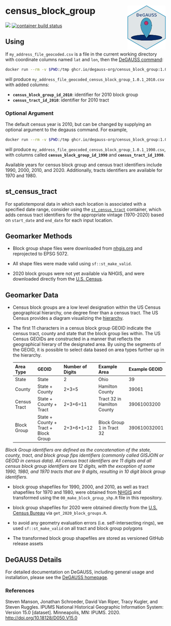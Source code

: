 # census_block_group <a href='https://degauss.org'><img src='https://github.com/degauss-org/degauss_hex_logo/raw/main/PNG/degauss_hex.png' align='right' height='138.5' /></a>

[![](https://img.shields.io/github/v/release/degauss-org/census_block_group?color=469FC2&label=version&sort=semver)](https://github.com/degauss-org/census_block_group/releases)
[![container build status](https://github.com/degauss-org/census_block_group/workflows/build-deploy-release/badge.svg)](https://github.com/degauss-org/census_block_group/actions/workflows/build-deploy-release.yaml)

## Using

If `my_address_file_geocoded.csv` is a file in the current working directory with coordinate columns named `lat` and `lon`, then the [DeGAUSS command](https://degauss.org/using_degauss.html#DeGAUSS_Commands):

```sh
docker run --rm -v $PWD:/tmp ghcr.io/degauss-org/census_block_group:1.0.1 my_address_file_geocoded.csv
```

will produce `my_address_file_geocoded_census_block_group_1.0.1_2010.csv` with added columns:

- **`census_block_group_id_2010`**: identifier for 2010 block group
- **`census_tract_id_2010`**: identifier for 2010 tract

### Optional Argument

The default census year is 2010, but can be changed by supplying an optional argument to the degauss command. For example,

```sh
docker run --rm -v $PWD:/tmp ghcr.io/degauss-org/census_block_group:1.0.1 my_address_file_geocoded.csv 1990
```

will produce `my_address_file_geocoded_census_block_group_1.0.1_1990.csv`, with columns called **`census_block_group_id_1990`** and **`census_tract_id_1990`**. 

Available years for census block group and census tract identifiers include 1990, 2000, 2010, and 2020. Additionally, tracts identifiers are available for 1970 and 1980.

## st_census_tract

For spatiotemporal data in which each location is associated with a specified date range, consider using the [`st_census_tract`](https://degauss.org/st_census_tract/) container, which adds census tract identifiers for the appropriate vintage (1970-2020) based on `start_date` and `end_date` for each input location.

## Geomarker Methods

- Block group shape files were downloaded from [nhgis.org](nhgis.org) and reprojected to EPSG 5072. 

- All shape files were made valid using `sf::st_make_valid`.

- 2020 block groups were not yet available via NHGIS, and were downloaded directly from the [U.S. Census](www2.census.gov).

## Geomarker Data

- Census block groups are a low level designation within the US Census geographical hierarchy, one degree finer than a census tract. The US Census provides a diagram visualizing the [hierarchy](https://www2.census.gov/geo/pdfs/reference/geodiagram.pdf).
- The first 11 characters in a census block group GEOID indicate the census tract, county and state that the block group lies within. The US Census GEOIDs are constructed in a manner that reflects the geographical hierary of the designated area. By using the segments of the GEOID, it is possible to select data based on area types further up in the hierarchy.

    | Area Type | GEOID | Number of Digits | Example Area | Example GEOID |
    | :-- | :-- | :-- | :-- | :-- |
    | State | State | 2 | Ohio | 39 |
    | County | State + County | 2+3=5 | Hamilton County | 39061 |
    | Census Tract | State + County + Tract | 2+3+6=11 | Tract 32 in Hamilton County | 39061003200 | 
    | Block Group | State + County + Tract +<br /> Block Group | 2+3+6+1=12 | Block Group 1 in Tract 32 | 390610032001 |
    
*Block Group identifiers are defined as the concatenation of the state, county, tract, and block group fips identifiers (commonly called GISJOIN or GEOID in census data). All census tract identifiers are 11 digits and all census block group identifiers are 12 digits, with the exception of some 1990, 1980, and 1970 tracts that are 9 digits, resulting in 10 digit block group identifiers.*

- block group shapefiles for 1990, 2000, and 2010, as well as tract shapefiles for 1970 and 1980, were obtained from [NHGIS](https://www.nhgis.org/) and transformed using the `00_make_block_group_shp.R` file in this repository.

- block group shapefiles for 2020 were obtained directly from the [U.S. Census Bureau](https://www.census.gov/geographies/mapping-files/2020/geo/tiger-line-file.html) via `get_2020_block_groups.R`. 

- to avoid any geometry evaluation errors (i.e. self-intersecting rings), we used `sf::st_make_valid` on all tract and block group polygons

- The transformed block group shapefiles are stored as versioned GitHub release assets

## DeGAUSS Details

For detailed documentation on DeGAUSS, including general usage and installation, please see the [DeGAUSS homepage](https://degauss.org).

### References

Steven Manson, Jonathan Schroeder, David Van Riper, Tracy Kugler, and Steven Ruggles. IPUMS National Historical Geographic Information System: Version 15.0 [dataset]. Minneapolis, MN: IPUMS. 2020. http://doi.org/10.18128/D050.V15.0
